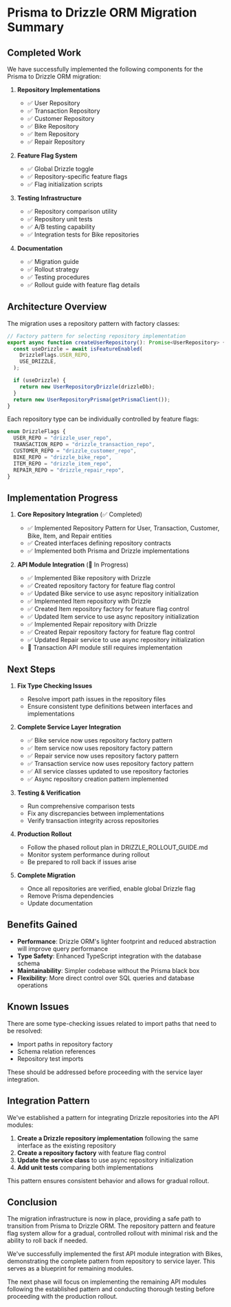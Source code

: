 # Prisma to Drizzle ORM Migration Summary

## Completed Work

We have successfully implemented the following components for the Prisma to Drizzle ORM migration:

1. **Repository Implementations**
   - ✅ User Repository
   - ✅ Transaction Repository
   - ✅ Customer Repository
   - ✅ Bike Repository
   - ✅ Item Repository
   - ✅ Repair Repository

2. **Feature Flag System**
   - ✅ Global Drizzle toggle
   - ✅ Repository-specific feature flags
   - ✅ Flag initialization scripts

3. **Testing Infrastructure**
   - ✅ Repository comparison utility
   - ✅ Repository unit tests
   - ✅ A/B testing capability
   - ✅ Integration tests for Bike repositories

4. **Documentation**
   - ✅ Migration guide
   - ✅ Rollout strategy
   - ✅ Testing procedures
   - ✅ Rollout guide with feature flag details

## Architecture Overview

The migration uses a repository pattern with factory classes:

```typescript
// Factory pattern for selecting repository implementation
export async function createUserRepository(): Promise<UserRepository> {
  const useDrizzle = await isFeatureEnabled(
    DrizzleFlags.USER_REPO,
    USE_DRIZZLE,
  );

  if (useDrizzle) {
    return new UserRepositoryDrizzle(drizzleDb);
  }
  return new UserRepositoryPrisma(getPrismaClient());
}
```

Each repository type can be individually controlled by feature flags:

```typescript
enum DrizzleFlags {
  USER_REPO = "drizzle_user_repo",
  TRANSACTION_REPO = "drizzle_transaction_repo",
  CUSTOMER_REPO = "drizzle_customer_repo",
  BIKE_REPO = "drizzle_bike_repo",
  ITEM_REPO = "drizzle_item_repo",
  REPAIR_REPO = "drizzle_repair_repo",
}
```

## Implementation Progress

1. **Core Repository Integration** (✅ Completed)
   - ✅ Implemented Repository Pattern for User, Transaction, Customer, Bike, Item, and Repair entities
   - ✅ Created interfaces defining repository contracts
   - ✅ Implemented both Prisma and Drizzle implementations

2. **API Module Integration** (🔄 In Progress)
   - ✅ Implemented Bike repository with Drizzle
   - ✅ Created repository factory for feature flag control
   - ✅ Updated Bike service to use async repository initialization
   - ✅ Implemented Item repository with Drizzle
   - ✅ Created Item repository factory for feature flag control
   - ✅ Updated Item service to use async repository initialization
   - ✅ Implemented Repair repository with Drizzle
   - ✅ Created Repair repository factory for feature flag control
   - ✅ Updated Repair service to use async repository initialization
   - 🔄 Transaction API module still requires implementation

## Next Steps

1. **Fix Type Checking Issues**
   - Resolve import path issues in the repository files
   - Ensure consistent type definitions between interfaces and implementations

2. **Complete Service Layer Integration**
   - ✅ Bike service now uses repository factory pattern
   - ✅ Item service now uses repository factory pattern
   - ✅ Repair service now uses repository factory pattern
   - ✅ Transaction service now uses repository factory pattern
   - ✅ All service classes updated to use repository factories
   - ✅ Async repository creation pattern implemented

3. **Testing & Verification**
   - Run comprehensive comparison tests
   - Fix any discrepancies between implementations
   - Verify transaction integrity across repositories

4. **Production Rollout**
   - Follow the phased rollout plan in DRIZZLE_ROLLOUT_GUIDE.md
   - Monitor system performance during rollout
   - Be prepared to roll back if issues arise

5. **Complete Migration**
   - Once all repositories are verified, enable global Drizzle flag
   - Remove Prisma dependencies
   - Update documentation

## Benefits Gained

- **Performance**: Drizzle ORM's lighter footprint and reduced abstraction will improve query performance
- **Type Safety**: Enhanced TypeScript integration with the database schema
- **Maintainability**: Simpler codebase without the Prisma black box
- **Flexibility**: More direct control over SQL queries and database operations

## Known Issues

There are some type-checking issues related to import paths that need to be resolved:

- Import paths in repository factory
- Schema relation references
- Repository test imports

These should be addressed before proceeding with the service layer integration.

## Integration Pattern

We've established a pattern for integrating Drizzle repositories into the API modules:

1. **Create a Drizzle repository implementation** following the same interface as the existing repository
2. **Create a repository factory** with feature flag control
3. **Update the service class** to use async repository initialization
4. **Add unit tests** comparing both implementations

This pattern ensures consistent behavior and allows for gradual rollout.

## Conclusion

The migration infrastructure is now in place, providing a safe path to transition from Prisma to Drizzle ORM. The repository pattern and feature flag system allow for a gradual, controlled rollout with minimal risk and the ability to roll back if needed.

We've successfully implemented the first API module integration with Bikes, demonstrating the complete pattern from repository to service layer. This serves as a blueprint for remaining modules.

The next phase will focus on implementing the remaining API modules following the established pattern and conducting thorough testing before proceeding with the production rollout.
